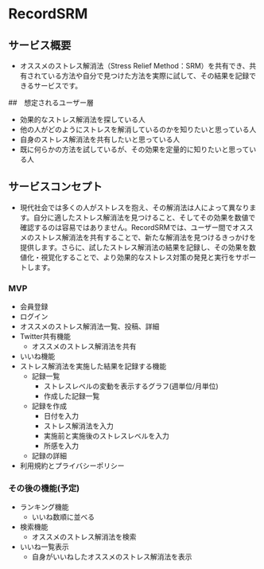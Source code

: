 # RecordSRM

## サービス概要
* オススメのストレス解消法（Stress Relief Method：SRM）を共有でき、共有されている方法や自分で見つけた方法を実際に試して、その結果を記録できるサービスです。

##　想定されるユーザー層
* 効果的なストレス解消法を探している人
* 他の人がどのようにストレスを解消しているのかを知りたいと思っている人
* 自身のストレス解消法を共有したいと思っている人
* 既に何らかの方法を試しているが、その効果を定量的に知りたいと思っている人

## サービスコンセプト
* 現代社会では多くの人がストレスを抱え、その解消法は人によって異なります。自分に適したストレス解消法を見つけること、そしてその効果を数値で確認するのは容易ではありません。RecordSRMでは、ユーザー間でオススメのストレス解消法を共有することで、新たな解消法を見つけるきっかけを提供します。さらに、試したストレス解消法の結果を記録し、その効果を数値化・視覚化することで、より効果的なストレス対策の発見と実行をサポートします。

### MVP
* 会員登録
* ログイン
* オススメのストレス解消法一覧、投稿、詳細
* Twitter共有機能
  * オススメのストレス解消法を共有
* いいね機能
* ストレス解消法を実施した結果を記録する機能
  * 記録一覧
    * ストレスレベルの変動を表示するグラフ(週単位/月単位)
    * 作成した記録一覧
  * 記録を作成
    * 日付を入力
    * ストレス解消法を入力
    * 実施前と実施後のストレスレベルを入力
    * 所感を入力
  * 記録の詳細
* 利用規約とプライバシーポリシー

### その後の機能(予定)
* ランキング機能
  * いいね数順に並べる
* 検索機能
  * オススメのストレス解消法を検索
* いいね一覧表示
  * 自身がいいねしたオススメのストレス解消法を表示